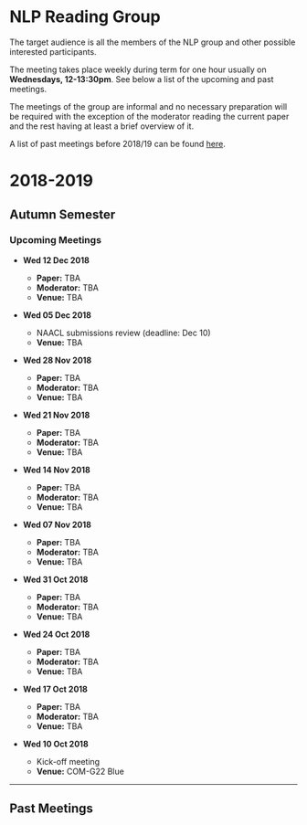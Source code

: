 # NLP Reading Group

The target audience is all the members of the NLP group and other possible interested participants.

The meeting takes place weekly during term for one hour usually on **Wednesdays, 12-13:30pm**. See below a list of the upcoming and past meetings.

The meetings of the group are informal and no necessary preparation will be required with the exception of the moderator reading the current paper and the rest having at least a brief overview of it.

A list of past meetings before 2018/19 can be found [here](https://www.sheffield.ac.uk/dcs/research/groups/nlp#tab05).




2018-2019
=========

## Autumn Semester


### Upcoming Meetings


* **Wed 12 Dec 2018**
	
	 - **Paper:** TBA
	 - **Moderator:** TBA
	 - **Venue:** TBA


*  **Wed 05 Dec 2018**
	
	- NAACL submissions review (deadline: Dec 10)
	- **Venue:** TBA 


* **Wed 28 Nov 2018**
	
	- **Paper:** TBA
	- **Moderator:** TBA
	- **Venue:** TBA


* **Wed 21 Nov 2018**
	
	- **Paper:** TBA
	- **Moderator:** TBA
	- **Venue:** TBA


* **Wed 14 Nov 2018**
	
	- **Paper:** TBA
	- **Moderator:** TBA
	- **Venue:** TBA


* **Wed 07 Nov 2018**
	
	- **Paper:** TBA
	- **Moderator:** TBA
	- **Venue:** TBA


* **Wed 31 Oct 2018**
	
	- **Paper:** TBA
	- **Moderator:** TBA
	- **Venue:** TBA


* **Wed 24 Oct 2018** 
	
	- **Paper:** TBA
	- **Moderator:** TBA
	- **Venue:** TBA


* **Wed 17 Oct 2018**
	
	- **Paper:** TBA
	- **Moderator:** TBA
	- **Venue:** TBA


* **Wed 10 Oct 2018**
	
	- Kick-off meeting 
	- **Venue:** COM-G22 Blue


-----

Past Meetings
---------------






